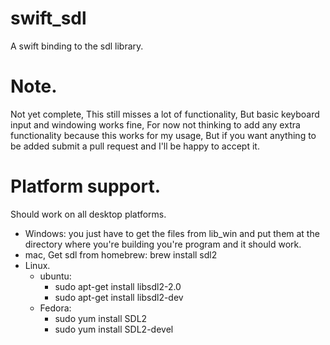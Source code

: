 # swift_sdl
A swift binding to the sdl library.
# Note.
Not yet complete, This still misses a lot of functionality, But basic keyboard input and windowing works fine, For now not thinking to add any extra functionality because this works for my usage, But if you want anything to be added submit a pull request and I'll be happy to accept it.
# Platform support.
Should work on all desktop platforms. 
- Windows: you just have to get the files from lib_win and put them at the directory where you're building you're program and it should work.
- mac, Get sdl from homebrew: brew install sdl2
- Linux.
    - ubuntu:
        - sudo apt-get install libsdl2-2.0
        - sudo apt-get install libsdl2-dev
    - Fedora:
        - sudo yum install SDL2
        - sudo yum install SDL2-devel
